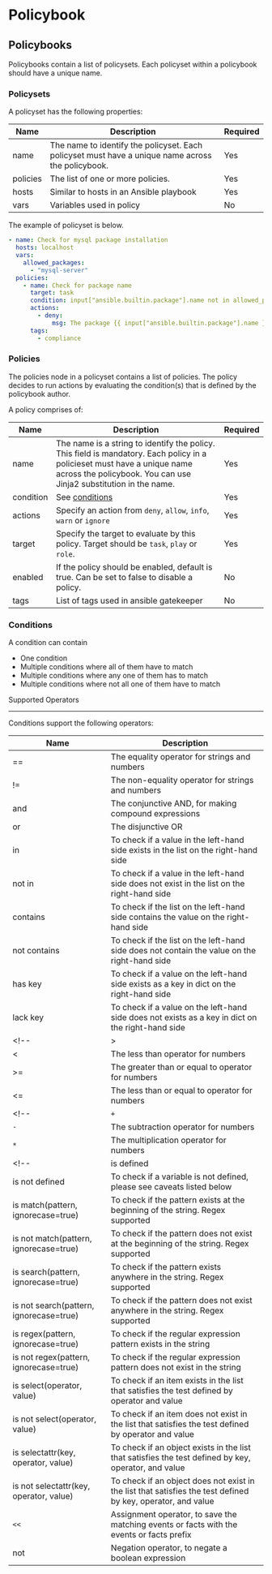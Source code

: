 # Policybook

## Policybooks

Policybooks contain a list of policysets. Each policyset within a policybook
should have a unique name. 

### Policysets

A policyset has the following properties:

| Name               | Description                                                                      | Required |
|--------------------|----------------------------------------------------------------------------------|----------|
| name               | The name to identify the policyset. Each policyset must have a unique name across the policybook. | Yes      |
| policies           | The list of one or more policies.                         | Yes      |
| hosts              | Similar to hosts in an Ansible playbook                                           | Yes      |
| vars               | Variables used in policy    | No       |

The example of policyset is below.

```yaml
- name: Check for mysql package installation
  hosts: localhost 
  vars:
    allowed_packages:
      - "mysql-server"
  policies:
    - name: Check for package name
      target: task
      condition: input["ansible.builtin.package"].name not in allowed_packages
      actions:
        - deny:
            msg: The package {{ input["ansible.builtin.package"].name }} is not allowed, allowed packages are one of {{ allowed_packages }}
      tags:
        - compliance
```

### Policies

The policies node in a policyset contains a list of policies. 
The policy decides to run actions by evaluating the condition(s) 
that is defined by the policybook author. 

A policy comprises of:

| Name      | Description                                                                                           | Required |
|-----------|-------------------------------------------------------------------------------------------------------|----------| 
| name      | The name is a string to identify the policy. This field is mandatory. Each policy in a policieset must have a unique name across the policybook. You can use Jinja2 substitution in the name. | Yes      |
| condition |  See [conditions](#condition)                                                               | Yes      |
| actions   |  Specify an action from `deny`, `allow`, `info`, `warn` or `ignore`                             | Yes      |
| target    | Specify the target to evaluate by this policy. Target should be `task`, `play` or `role`.                                                                           | Yes      |
| enabled   | If the policy should be enabled, default is true. Can be set to false to disable a policy.    | No       |
| tags | List of tags used in ansible gatekeeper    | No |

### Conditions


A condition can contain
 * One condition
 * Multiple conditions where all of them have to match
 * Multiple conditions where any one of them has to match
 * Multiple conditions where not all one of them have to match

Supported Operators
*******************

Conditions support the following operators:

| Name                 | Description                                                                                                        |
|----------------------|--------------------------------------------------------------------------------------------------------------------|
| ==                   | The equality operator for strings and numbers                                                                      |
| !=                   | The non-equality operator for strings and numbers                                                                  |
| and                  | The conjunctive AND, for making compound expressions                                                               |
| or                   | The disjunctive OR                                                                                                 |
| in                   | To check if a value in the left-hand side exists in the list on the right-hand side                                |
| not in               | To check if a value in the left-hand side does not exist in the list on the right-hand side                        |
| contains             | To check if the list on the left-hand side contains the value on the right-hand side                               |
| not contains         | To check if the list on the left-hand side does not contain the value on the right-hand side                       |
| has key              | To check if a value on the left-hand side exists as a key in dict on the right-hand side                           |
| lack key             | To check if a value on the left-hand side does not exists as a key in dict on the right-hand side                  |
<!-- | >                    | The greater than operator for numbers                                                                              |
| <                    | The less than operator for numbers                                                                                 |
| >=                   | The greater than or equal to operator for numbers                                                                  |
| <=                   | The less than or equal to operator for numbers                                                                     | -->
<!-- | `+`                  | The addition operator for numbers                                                                                  |
| `-`                  | The subtraction operator for numbers                                                                                |
| `*`                  | The multiplication operator for numbers                                                                            | -->
<!-- | is defined           | To check if a variable is defined                                                                                  |
| is not defined       | To check if a variable is not defined, please see caveats listed below                                             |
| is match(pattern, ignorecase=true) | To check if the pattern exists at the beginning of the string. Regex supported                           |
| is not match(pattern, ignorecase=true) | To check if the pattern does not exist at the beginning of the string. Regex supported                     |
| is search(pattern, ignorecase=true) | To check if the pattern exists anywhere in the string. Regex supported                                    |
| is not search(pattern, ignorecase=true) | To check if the pattern does not exist anywhere in the string. Regex supported                              |
| is regex(pattern, ignorecase=true) | To check if the regular expression pattern exists in the string                                           |
| is not regex(pattern, ignorecase=true) | To check if the regular expression pattern does not exist in the string                                   |
| is select(operator, value) | To check if an item exists in the list that satisfies the test defined by operator and value            |
| is not select(operator, value) | To check if an item does not exist in the list that satisfies the test defined by operator and value    |
| is selectattr(key, operator, value) | To check if an object exists in the list that satisfies the test defined by key, operator, and value |
| is not selectattr(key, operator, value) | To check if an object does not exist in the list that satisfies the test defined by key, operator, and value |
| `<<`                 | Assignment operator, to save the matching events or facts with the events or facts prefix                        |
| not                  | Negation operator, to negate a boolean expression                                                                   | -->
